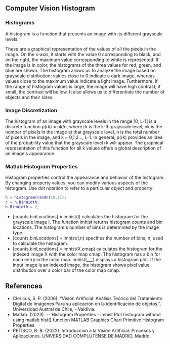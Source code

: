## Computer Vision Histogram

### Histograms
A histogram is a function that presents an image with its different grayscale levels.

These are a graphical representation of the values of all the pixels in the image. On the x-axis, it starts with the value 0 corresponding to black, and on the right, the maximum value corresponding to white is represented. If the image is in color, the histograms of the three values for red, green, and blue are shown. The histogram allows us to analyze the image based on grayscale distribution; values close to 0 indicate a dark image, whereas values close to the maximum value indicate a light image. Furthermore, if the range of histogram values is large, the image will have high contrast; if small, the contrast will be low. It also allows us to differentiate the number of objects and their sizes.

### Image Discretization
The histogram of an image with grayscale levels in the range [0, L-1] is a discrete function p(rk) = nk/n, where rk is the k-th grayscale level, nk is the number of pixels in the image at that grayscale level, n is the total number of pixels in the image, and k = 0,1,2..., L-1. In general, p(rk) provides an idea of the probability value that the grayscale level rk will appear. The graphical representation of this function for all k values offers a global description of an image's appearance.

### Matlab Histogram Properties

Histogram properties control the appearance and behavior of the histogram. By changing property values, you can modify various aspects of the histogram. Use dot notation to refer to a particular object and property:

```matlab
h = histogram(randn(10,1));
c = h.BinWidth;
h.BinWidth = 2;
```

- [counts,binLocations] = imhist(I) calculates the histogram for the grayscale image I. The function imhist returns histogram counts and bin locations. The histogram's number of bins is determined by the image type.
- [counts,binLocations] = imhist(I,n) specifies the number of bins, n, used to calculate the histogram.
- [counts,binLocations] = imhist(X,cmap) calculates the histogram for the indexed image X with the color map cmap. The histogram has a bin for each entry in the color map.
imhist(___) displays a histogram plot. If the input image is an indexed image, the histogram shows pixel value distribution over a color bar of the color map cmap.

## References
- Clericus, S. P. (2006). “Visión Artificial: Análisis Teórico del Tratamiento Digital de Imágenes Para su aplicación en la identificación de objetos.”. Universidad Austral de Chile, - Valdivia.
- Matlab. (2023).
-- Histogram Properties - imhist
Plot histogram without using matlab hist() function
MATLAB Graphics Chart Primitive Histogram Properties
- PETISCO, B. B. (2022). Introducción a la Visión Artificial: Procesos y Aplicaciones. UNIVERSIDAD COMPLUTENSE DE MADRID, Madrid.
